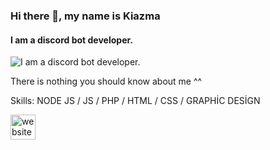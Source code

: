 ### Hi there 👋, my name is Kiazma
#### I am a discord bot developer.
![I am a discord bot developer.](https://i.hizliresim.com/lnsmzlp.jpg)

There is nothing you should know about me ^^

Skills: NODE JS / JS / PHP / HTML / CSS / GRAPHİC DESİGN


[<img src='https://cdn.jsdelivr.net/npm/simple-icons@3.0.1/icons/icloud.svg' alt='website' height='40'>](https://cem-kara.com/)  

